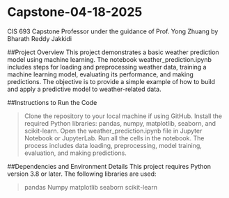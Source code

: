 # Capstone-04-18-2025
CIS 693 Capstone Professor under the guidance of Prof. Yong Zhuang by Bharath Reddy Jakkidi

##Project Overview
This project demonstrates a basic weather prediction model using machine learning. The notebook weather_prediction.ipynb includes steps for loading and preprocessing weather data, training a machine learning model, evaluating its performance, and making predictions. The objective is to provide a simple example of how to build and apply a predictive model to weather-related data.

##Instructions to Run the Code
>Clone the repository to your local machine if using GitHub.
>Install the required Python libraries: pandas, numpy, matplotlib, seaborn, and scikit-learn.
>Open the weather_prediction.ipynb file in Jupyter Notebook or JupyterLab.
>Run all the cells in the notebook. The process includes data loading, preprocessing, model training, evaluation, and making predictions.

##Dependencies and Environment Details
This project requires Python version 3.8 or later. The following libraries are used:
>pandas
>Numpy
>matplotlib
>seaborn
>scikit-learn

